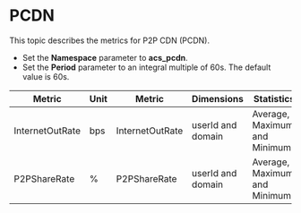 # PCDN

This topic describes the metrics for P2P CDN \(PCDN\).

-   Set the **Namespace** parameter to **acs\_pcdn**.
-   Set the **Period** parameter to an integral multiple of 60s. The default value is 60s.

|Metric|Unit|Metric|Dimensions|Statistics|
|------|----|------|----------|----------|
|InternetOutRate|bps|InternetOutRate|userId and domain|Average, Maximum, and Minimum|
|P2PShareRate|%|P2PShareRate|userId and domain|Average, Maximum, and Minimum|

